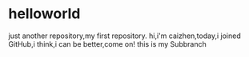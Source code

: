 # helloworld
just another repository,my first repository.
hi,i'm caizhen,today,i joined GitHub,i think,i can be better,come on!
this is my Subbranch
